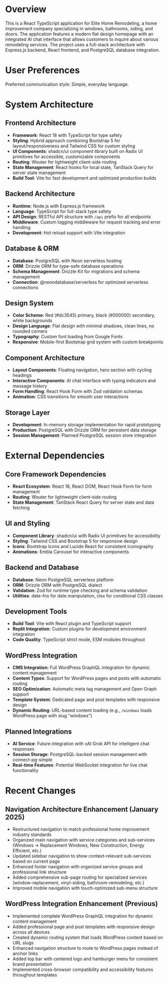 # Overview

This is a React TypeScript application for Elite Home Remodeling, a home improvement company specializing in windows, bathrooms, siding, and doors. The application features a modern flat design homepage with an integrated AI chat interface that allows customers to inquire about various remodeling services. The project uses a full-stack architecture with Express.js backend, React frontend, and PostgreSQL database integration.

# User Preferences

Preferred communication style: Simple, everyday language.

# System Architecture

## Frontend Architecture
- **Framework**: React 18 with TypeScript for type safety
- **Styling**: Hybrid approach combining Bootstrap 5 for layout/responsiveness and Tailwind CSS for custom styling
- **UI Components**: shadcn/ui component library built on Radix UI primitives for accessible, customizable components
- **Routing**: Wouter for lightweight client-side routing
- **State Management**: React hooks for local state, TanStack Query for server state management
- **Build Tool**: Vite for fast development and optimized production builds

## Backend Architecture
- **Runtime**: Node.js with Express.js framework
- **Language**: TypeScript for full-stack type safety
- **API Design**: RESTful API structure with `/api` prefix for all endpoints
- **Middleware**: Custom logging middleware for request tracking and error handling
- **Development**: Hot reload support with Vite integration

## Database & ORM
- **Database**: PostgreSQL with Neon serverless hosting
- **ORM**: Drizzle ORM for type-safe database operations
- **Schema Management**: Drizzle Kit for migrations and schema management
- **Connection**: @neondatabase/serverless for optimized serverless connections

## Design System
- **Color Scheme**: Red (#dc3545) primary, black (#000000) secondary, white backgrounds
- **Design Language**: Flat design with minimal shadows, clean lines, no rounded corners
- **Typography**: Custom font loading from Google Fonts
- **Responsive**: Mobile-first Bootstrap grid system with custom breakpoints

## Component Architecture
- **Layout Components**: Floating navigation, hero section with cycling headings
- **Interactive Components**: AI chat interface with typing indicators and message history
- **Form Handling**: React Hook Form with Zod validation schemas
- **Animation**: CSS transitions for smooth user interactions

## Storage Layer
- **Development**: In-memory storage implementation for rapid prototyping
- **Production**: PostgreSQL with Drizzle ORM for persistent data storage
- **Session Management**: Planned PostgreSQL session store integration

# External Dependencies

## Core Framework Dependencies
- **React Ecosystem**: React 18, React DOM, React Hook Form for form management
- **Routing**: Wouter for lightweight client-side routing
- **State Management**: TanStack React Query for server state and data fetching

## UI and Styling
- **Component Library**: shadcn/ui with Radix UI primitives for accessibility
- **Styling**: Tailwind CSS and Bootstrap 5 for responsive design
- **Icons**: Bootstrap Icons and Lucide React for consistent iconography
- **Animations**: Embla Carousel for interactive components

## Backend and Database
- **Database**: Neon PostgreSQL serverless platform
- **ORM**: Drizzle ORM with PostgreSQL dialect
- **Validation**: Zod for runtime type checking and schema validation
- **Utilities**: date-fns for date manipulation, clsx for conditional CSS classes

## Development Tools
- **Build Tool**: Vite with React plugin and TypeScript support
- **Replit Integration**: Custom plugins for development environment integration
- **Code Quality**: TypeScript strict mode, ESM modules throughout

## WordPress Integration
- **CMS Integration**: Full WordPress GraphQL integration for dynamic content management
- **Content Types**: Support for WordPress pages and posts with automatic routing
- **SEO Optimization**: Automatic meta tag management and Open Graph support
- **Template System**: Dedicated page and post templates with responsive design
- **Dynamic Routing**: URL-based content loading (e.g., `/windows` loads WordPress page with slug "windows")

## Planned Integrations
- **AI Service**: Future integration with xAI Grok API for intelligent chat responses
- **Session Storage**: PostgreSQL-backed session management with connect-pg-simple
- **Real-time Features**: Potential WebSocket integration for live chat functionality

# Recent Changes

## Navigation Architecture Enhancement (January 2025)
- Restructured navigation to match professional home improvement industry standards
- Organized main navigation with service categories and sub-services (Windows → Replacement Windows, New Construction, Energy Efficient, etc.)
- Updated sidebar navigation to show context-relevant sub-services based on current page
- Enhanced footer navigation with organized service groups and professional link structure
- Added comprehensive sub-page routing for specialized services (window-replacement, vinyl-siding, bathroom-remodeling, etc.)
- Improved mobile navigation with touch-optimized sub-menu structure

## WordPress Integration Enhancement (Previous)
- Implemented complete WordPress GraphQL integration for dynamic content management
- Added professional page and post templates with responsive design across all devices
- Created dynamic routing system that loads WordPress content based on URL slugs
- Enhanced navigation structure to route to WordPress pages instead of anchor links
- Added top bar with centered logo and hamburger menu for consistent brand presentation
- Implemented cross-browser compatibility and accessibility features throughout templates